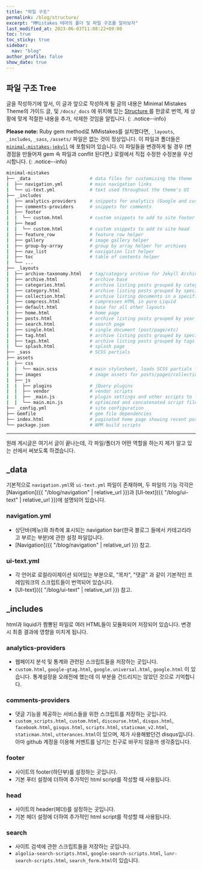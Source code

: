 ```yaml
---
title: "파일 구조"
permalink: /blog/structure/
excerpt: "MMistakes 테마의 폴더 및 파일 구조를 알아보자"
last_modified_at: 2023-06-03T11:08:22+09:00
toc: true
toc_sticky: true
sidebar:
  nav: "blog"
author_profile: false
show_date: true
---
```


## 파일 구조 Tree

글을 작성하기에 앞서, 이 글과 앞으로 작성하게 될 글의 내용은 Minimal Mistakes Theme의 가이드 글, 및 `/docs/_docs` 에 위치해 있는 [Structure ](https://mmistakes.github.io/minimal-mistakes/docs/structure/) 를 한글로 번역, 제 상황에 맞게 적절한 내용을 추가, 삭제한 것임을 알립니다.
{: .notice--info}

**Please note:** Ruby gem method로 MMistakes를 설치했다면, `_layouts`, `_includes`, `_sass`, `/assets/` 파일은 없는 것이 정상입니다. 이 파일과 폴더들은 [`minimal-mistakes-jekyll`](https://rubygems.org/gems/minimal-mistakes-jekyll) 에 포함되어 있습니다. 이 파일들을 변경하게 될 경우 (변경점을 만들어져 gem 속 파일과 conflit 된다면,) 로컬에서 직접 수정한 수정본을 우선시합니다.
{: .notice--info}

```bash
minimal-mistakes
├── _data                      # data files for customizing the theme
|  ├── navigation.yml          # main navigation links
|  └── ui-text.yml             # text used throughout the theme's UI
├── _includes
|  ├── analytics-providers     # snippets for analytics (Google and custom)
|  ├── comments-providers      # snippets for comments
|  ├── footer
|  |  └── custom.html          # custom snippets to add to site footer
|  ├── head
|  |  └── custom.html          # custom snippets to add to site head
|  ├── feature_row             # feature row helper
|  ├── gallery                 # image gallery helper
|  ├── group-by-array          # group by array helper for archives
|  ├── nav_list                # navigation list helper
|  ├── toc                     # table of contents helper
|  └── ...
├── _layouts
|  ├── archive-taxonomy.html   # tag/category archive for Jekyll Archives plugin
|  ├── archive.html            # archive base
|  ├── categories.html         # archive listing posts grouped by category
|  ├── category.html           # archive listing posts grouped by specific category
|  ├── collection.html         # archive listing documents in a specific collection
|  ├── compress.html           # compresses HTML in pure Liquid
|  ├── default.html            # base for all other layouts
|  ├── home.html               # home page
|  ├── posts.html              # archive listing posts grouped by year
|  ├── search.html             # search page
|  ├── single.html             # single document (post/page/etc)
|  ├── tag.html                # archive listing posts grouped by specific tag
|  ├── tags.html               # archive listing posts grouped by tags
|  └── splash.html             # splash page
├── _sass                      # SCSS partials
├── assets
|  ├── css
|  |  └── main.scss            # main stylesheet, loads SCSS partials from _sass
|  ├── images                  # image assets for posts/pages/collections/etc.
|  ├── js
|  |  ├── plugins              # jQuery plugins
|  |  ├── vendor               # vendor scripts
|  |  ├── _main.js             # plugin settings and other scripts to load after jQuery
|  |  └── main.min.js          # optimized and concatenated script file loaded before </body>
├── _config.yml                # site configuration
├── Gemfile                    # gem file dependencies
├── index.html                 # paginated home page showing recent posts
└── package.json               # NPM build scripts
```

---

원래 게시글은 여기서 글이 끝나는데, 각 파일/폴더가 어떤 역할을 하는지 제가 알고 있는 선에서 써보도록 하겠습니다.

## _data

기본적으로 `navigation.yml`와 `ui-text.yml` 파일이 존재하며, 두 파일의 기능 각각은 [Navigation]({{ "/blog/navigation" | relative_url }})과 [UI-text]({{ "/blog/ui-text" | relative_url }})에 설명되어 있습니다.

### navigation.yml

- 상단바(메뉴)와 좌측에 표시되는 navigation bar(한국 블로그 들에서 카테고리라고 부르는 부분)에 관한 설정 파일입니다.
- [Navigation]({{ "/blog/navigation" | relative_url }}) 참고.

### ui-text.yml

- 각 언어로 로컬라이제이션 되어있는 부분으로, "목차", "댓글" 과 같이 기본적인 프레임워크의 스크립트들이 번역되어 있습니다. 
- [UI-text]({{ "/blog/ui-text" | relative_url }}) 참고.

## _includes

html과 liquid가 짬뽕된 파일로 여러 HTML들이 모듈화되어 저장되어 있습니다. 변경시 최종 결과에 영향을 미치게 됩니다.

### analytics-providers

- 웹페이지 분석 및 통계와 관련된 스크립트들을 저장하는 곳입니다.
- `custom.html`, `google-gtag.html`, `google.universal.html`, `google.html` 이 있습니다. 통계설정을 오래전에 했는데 이 부분을 건드리지는 않았던 것으로 기억합니다.

### comments-providers

- 댓글 기능을 제공하는 서비스들을 위한 스크립트를 저장하는 곳입니다.
- `custom_scripts.html`, `custom.html`, `discourse.html`, `disqus.html`, `facebook.html`, `gisqus.html`, `scripts.html`, `staticman_v2.html`, `staticman.html`, `utterances.html`이 있으며, 제가 사용해봤던건 disqus입니다. 아마 github 계정을 이용해 커멘트를 남기는 친구로 바꾸지 않을까 생각중입니다.

### footer

- 사이트의 footer(하단부)를 설정하는 곳입니다.
- 기본 푸터 설정에 더하여 추가적인 html script를 작성할 때 사용됩니다.

### head

- 사이트의 header(헤더)를 설정하는 곳입니다.
- 기본 헤더 설정에 더하여 추가적인 html script를 작성할 때 사용됩니다.

### search

- 사이트 검색에 관한 스크립트들을 저장하는 곳입니다.
- `algolia-search-scripts.html`, `google-search-scripts.html`, `lunr-search-scripts.html`, `search_form.html`이 있습니다.
